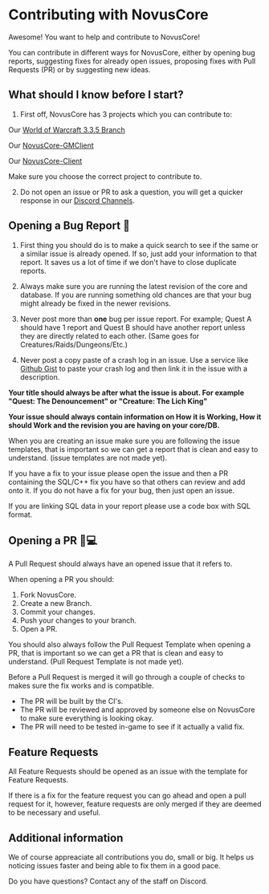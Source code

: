 # Contributing with NovusCore

Awesome! You want to help and contribute to NovusCore!

You can contribute in different ways for NovusCore, either by opening bug reports, suggesting fixes for already open issues, proposing fixes 
with Pull Requests (PR) or by suggesting new ideas.

## What should I know before I start?

1. First off, NovusCore has 3 projects which you can contribute to:

Our [World of Warcraft 3.3.5 Branch](https://github.com/novuscore/NovusCore)

Our [NovusCore-GMClient](https://github.com/novuscore/NovusCore-GMClient)

Our [NovusCore-Client](https://github.com/novuscore/NovusCore-Client)

Make sure you choose the correct project to contribute to.

2. Do not open an issue or PR to ask a question, you will get a quicker response in our [Discord Channels](https://discordapp.com/invite/W8XTFJ?utm_source=Discord%20Widget&utm_medium=Connect).

## Opening a Bug Report 📝

1. First thing you should do is to make a quick search to see if the same or a similar issue is already opened.
If so, just add your information to that report. It saves us a lot of time if we don't have to close duplicate reports.

2. Always make sure you are running the latest revision of the core and database. If you are running something old chances are that your
bug might already be fixed in the newer revisions.

3. Never post more than **one** bug per issue report. For example; Quest A should have 1 report and Quest B should have another report unless
they are directly related to each other. (Same goes for Creatures/Raids/Dungeons/Etc.)

4. Never post a copy paste of a crash log in an issue.
Use a service like [Github Gist](https://gist.github.com/) to paste your crash log and then link it in the issue with a description.

**Your title should always be after what the issue is about. For example "Quest: The Denouncement" or "Creature: The Lich King"**

**Your issue should always contain information on How it is Working, How it should Work and the revision you are having on your core/DB.**

When you are creating an issue make sure you are following the issue templates, that is important so we can get a report that is clean
and easy to understand. (issue templates are not made yet).

If you have a fix to your issue please open the issue and then a PR containing the SQL/C++ fix you have so that others can
review and add onto it. If you do not have a fix for your bug, then just open an issue.

If you are linking SQL data in your report please use a code box with SQL format.

## Opening a PR 📝💻

A Pull Request should always have an opened issue that it refers to.

When opening a PR you should:
1. Fork NovusCore.
2. Create a new Branch.
3. Commit your changes.
4. Push your changes to your branch.
5. Open a PR.

You should also always follow the Pull Request Template when opening a PR, that is important so we can get a PR that is clean
and easy to understand. (Pull Request Template is not made yet).

Before a Pull Request is merged it will go through a couple of checks to makes sure the fix works and is compatible.
- The PR will be built by the CI's.
- The PR will be reviewed and approved by someone else on NovusCore to make sure everything is looking okay.
- The PR will need to be tested in-game to see if it actually a valid fix.

## Feature Requests

All Feature Requests should be opened as an issue with the template for Feature Requests.

If there is a fix for the feature request you can go ahead and open a pull request for it, however, feature requests are only merged if they
are deemed to be necessary and useful.

## Additional information

We of course appreaciate all contributions you do, small or big. It helps us noticing issues faster and being able to fix them in a good
pace.

Do you have questions? Contact any of the staff on Discord.

